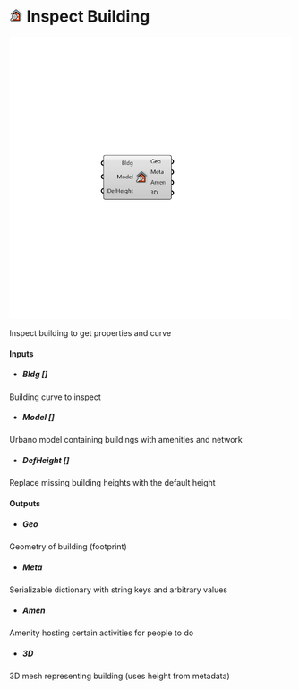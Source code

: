 # ![](../../images/icons/Inspect_Building.png) Inspect Building

![](../../images/components/Inspect_Building.png)

Inspect building to get properties and curve

#### Inputs
* ##### Bldg []
Building curve to inspect
* ##### Model []
Urbano model containing buildings with amenities and network
* ##### DefHeight []
Replace missing building heights with the default height

#### Outputs
* ##### Geo
Geometry of building (footprint)
* ##### Meta
Serializable dictionary with string keys and arbitrary values
* ##### Amen
Amenity hosting certain activities for people to do
* ##### 3D
3D mesh representing building (uses height from metadata)